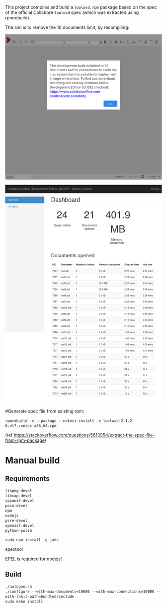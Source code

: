 This project compiles and build a `loolwsd.rpm` package based on the spec of the official Collabore `loolwsd` spec (which was extracted using rpmrebuild).

The aim is to remove the 10 documents limit, by recompiling:

![before](before.png)

![after](after.png)


#Generate spec file from existing rpm:
```
rpmrebuild -s --package --notest-install -e loolwsd-2.1.2-6.el7.centos.x86_64.rpm
```

(ref https://stackoverflow.com/questions/5613954/extract-the-spec-file-from-rpm-package)

# Manual build
## Requirements
```
libpng-devel
libcap-devel
cppunit-devel
poco-devel
npm
nodejs
pcre-devel
openssl-devel
python-polib
```
```
sudo npm install -g jake
```
spectool

EPEL is required for nodejs!

## Build

```
./autogen.sh
./configure --with-max-documents=10000 --with-max-connections=10000 --with-lokit-path=bundled/include
sudo make install
```

